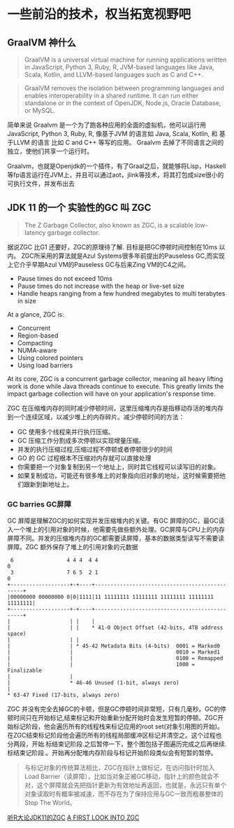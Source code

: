 # 一些前沿的技术，权当拓宽视野吧

## GraalVM 神什么
> GraalVM is a universal virtual machine for running applications written in JavaScript, Python 3, Ruby, R, JVM-based languages like Java, Scala, Kotlin, and LLVM-based languages such as C and C++.

> GraalVM removes the isolation between programming languages and enables interoperability in a shared runtime. It can run either standalone or in the context of OpenJDK, Node.js, Oracle Database, or MySQL.

简单来说 Graalvm 是一个为了跑各种应用的全面的虚拟机，他可以运行用 JavaScript, Python 3, Ruby, R, 像基于JVM 的语言如 Java, Scala, Kotlin, 和 基于LLVM 的语言 比如 C and C++ 等写的应用。 Graalvm 去掉了不同语言之间的独立，使他们共享一个运行时。

Graalvm，也就是Openjdk的一个插件，有了Graal之后，就能够将Lisp，Haskell等fp语言运行在JVM上，并且可以通过aot，jlink等技术，将其打包成size很小的可执行文件，并发布出去

## JDK 11 的一个 实验性的GC 叫 ZGC

> The Z Garbage Collector, also known as ZGC, is a scalable low-latency garbage collector.

据说ZGC 比G1 还要好，ZGC的原理待了解. 目标是把GC停顿时间控制在10ms 以内。
ZGC所采用的算法就是Azul Systems很多年前提出的Pauseless GC,而实现上它介乎早期Azul VM的Pauseless GC与后来Zing VM的C4之间。

* Pause times do not exceed 10ms
* Pause times do not increase with the heap or live-set size
* Handle heaps ranging from a few hundred megabytes to multi terabytes in size

At a glance, ZGC is:

* Concurrent
* Region-based
* Compacting
* NUMA-aware
* Using colored pointers
* Using load barriers

At its core, ZGC is a concurrent garbage collector, meaning all heavy lifting work is done while Java threads continue to execute. This greatly limits the impact garbage collection will have on your application's response time.

ZGC 在压缩堆内存的同时减少停顿时间，这里压缩堆内存是指移动存活的堆内存到一个连续区域，以减少堆上的内存碎片。减少停顿时间的方法：
* GC 使用多个线程来并行执行压缩。
* GC 压缩工作分割成多次停顿以实现增量压缩。
* 并发的执行压缩过程,压缩过程不停顿或者停顿很少的时间
* GO 的 GC 过程根本不压缩对内存就可以直接处理
* 你需要把一个对象复制到另一个地址上，同时其它线程可以读写旧的对象。
* 如果复制成功，可能还有很多堆上的对象指向旧对象的地址，这时候需要把他们跟新到新地址上。

### GC barries GC屏障
GC 屏障是理解ZGC的如何实现并发压缩堆内的关键。有GC 屏障的GC，最GC读入一个堆上的引用对象的时候，他需要先做些额外处理。GC屏障与CPU上的内存屏障不同。并发的压缩堆内存的GC都需要读屏障，基本的数据类型读写不需要读屏障。ZGC 额外保存了堆上的引用对象的元数据
```
 6                 4 4 4  4 4                                             0
 3                 7 6 5  2 1                                             0
+-------------------+-+----+-----------------------------------------------+
|00000000 00000000 0|0|1111|11 11111111 11111111 11111111 11111111 11111111|
+-------------------+-+----+-----------------------------------------------+
|                   | |    |
|                   | |    * 41-0 Object Offset (42-bits, 4TB address space)
|                   | |
|                   | * 45-42 Metadata Bits (4-bits)  0001 = Marked0
|                   |                                 0010 = Marked1
|                   |                                 0100 = Remapped
|                   |                                 1000 = Finalizable
|                   |
|                   * 46-46 Unused (1-bit, always zero)
|
* 63-47 Fixed (17-bits, always zero)
```

ZGC 并没有完全去掉GC的卡顿，但是GC停顿时间非常短，只有几毫秒。GC的停顿时间只在开始标记,结束标记和开始重新分配开始时会发生短暂的停顿。ZGC开始标记阶段，他会遍历所有的线程栈来标记应用的root set(对象引用图的开始)。在ZGC结束标记阶段他会遍历所有的线程局部缓冲区标记并清空之。这个过程也分两段，开始.标结束记阶段.之后暂停一下，整个图包括子图遍历完成之后再继续.标结束记阶段.。开始再分配堆内存阶段与标记开始阶段类似会有短暂的暂停。

> 与标记对象的传统算法相比，ZGC在指针上做标记，在访问指针时加入Load Barrier（读屏障），比如当对象正被GC移动，指针上的颜色就会不对，这个屏障就会先把指针更新为有效地址再返回，也就是，永远只有单个对象读取时有概率被减速，而不存在为了保持应用与GC一致而粗暴整体的Stop The World。

[听R大论JDK11的ZGC](https://juejin.im/entry/5b86a276f265da435c4402d4)
[A FIRST LOOK INTO ZGC](https://dinfuehr.github.io/blog/a-first-look-into-zgc/)
